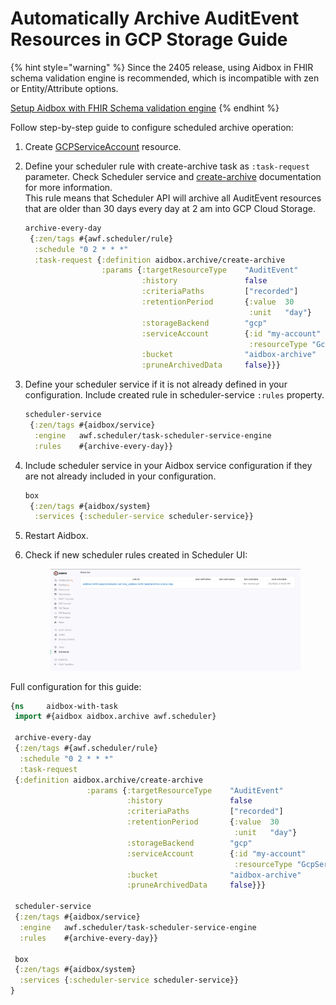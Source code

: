 # Automatically Archive AuditEvent Resources in GCP Storage Guide

{% hint style="warning" %}
Since the 2405 release, using Aidbox in FHIR schema validation engine is recommended, which is incompatible with zen or Entity/Attribute options.

[Setup Aidbox with FHIR Schema validation engine](broken-reference/)
{% endhint %}

Follow step-by-step guide to configure scheduled archive operation:

1. Create [GCPServiceAccount](../../../../file-storage/gcp-cloud-storage.md#create-gcpserviceaccount) resource.
2.  Define your scheduler rule with create-archive task as `:task-request` parameter. Check Scheduler service and [create-archive](../../../../api/other/archive-restore-api/create-archive.md) documentation for more information.\
    This rule means that Scheduler API will archive all AuditEvent resources that are older than 30 days every day at 2 am into GCP Cloud Storage.

    ```clojure
    archive-every-day
     {:zen/tags #{awf.scheduler/rule}
      :schedule "0 2 * * *"
      :task-request {:definition aidbox.archive/create-archive
                     :params {:targetResourceType    "AuditEvent"
                              :history               false
                              :criteriaPaths         ["recorded"]
                              :retentionPeriod       {:value  30
                                                      :unit   "day"}
                              :storageBackend        "gcp"
                              :serviceAccount        {:id "my-account"
                                                      :resourceType "GcpServiceAccount"}
                              :bucket                "aidbox-archive"
                              :pruneArchivedData     false}}}
    ```
3.  Define your scheduler service if it is not already defined in your configuration. Include created rule in scheduler-service `:rules` property.

    ```clojure
    scheduler-service
     {:zen/tags #{aidbox/service}
      :engine   awf.scheduler/task-scheduler-service-engine
      :rules    #{archive-every-day}}
    ```
4.  Include scheduler service in your Aidbox service configuration if they are not already included in your configuration.

    ```clojure
    box
     {:zen/tags #{aidbox/system}
      :services {:scheduler-service scheduler-service}}
    ```
5. Restart Aidbox.
6.  Check if new scheduler rules created in Scheduler UI:

    <figure><img src="../../../../../.gitbook/assets/fd5b8327-1e90-4069-8626-cf1486dee875.png" alt=""><figcaption></figcaption></figure>

Full configuration for this guide:

```clojure
{ns     aidbox-with-task
 import #{aidbox aidbox.archive awf.scheduler}

 archive-every-day
 {:zen/tags #{awf.scheduler/rule}
  :schedule "0 2 * * *"
  :task-request
 {:definition aidbox.archive/create-archive
                 :params {:targetResourceType    "AuditEvent"
                          :history               false
                          :criteriaPaths         ["recorded"]
                          :retentionPeriod       {:value  30
                                                  :unit   "day"}
                          :storageBackend        "gcp"
                          :serviceAccount        {:id "my-account"
                                                  :resourceType "GcpServiceAccount"}
                          :bucket                "aidbox-archive"
                          :pruneArchivedData     false}}}

 scheduler-service
 {:zen/tags #{aidbox/service}
  :engine   awf.scheduler/task-scheduler-service-engine
  :rules    #{archive-every-day}}

 box
 {:zen/tags #{aidbox/system}
  :services {:scheduler-service scheduler-service}}
}
```
